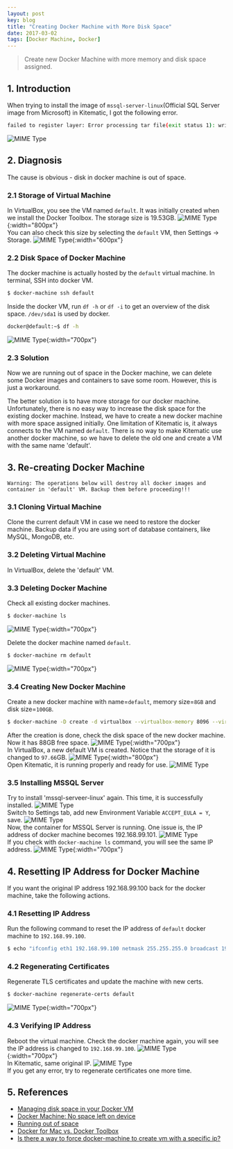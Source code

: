 ```yaml
---
layout: post
key: blog
title: "Creating Docker Machine with More Disk Space"
date: 2017-03-02
tags: [Docker Machine, Docker]
---
```


> Create new Docker Machine with more memory and disk space assigned.

## 1. Introduction
When trying to install the image of `mssql-server-linux`(Official SQL Server image from Microsoft) in Kitematic, I got the following error.
```sh
failed to register layer: Error processing tar file(exit status 1): write /opt/mssql/lib/system.common.sfp: no space left on device
```
![MIME Type](/public/pics/2017-03-02/error.png)

## 2. Diagnosis
The cause is obvious - disk in docker machine is out of space.
### 2.1 Storage of Virtual Machine
In VirtualBox, you see the VM named `default`. It was initially created when we install the Docker Toolbox. The storage size is 19.53GB.
![MIME Type](/public/pics/2017-03-02/vmstorageold.png){:width="800px"}  
You can also check this size by selecting the `default` VM, then Settings -> Storage.
![MIME Type](/public/pics/2017-03-02/vmstorageold2.png){:width="600px"}  
### 2.2 Disk Space of Docker Machine
The docker machine is actually hosted by the `default` virtual machine. In terminal, SSH into docker VM.
```sh
$ docker-machine ssh default
```
Inside the docker VM, run `df -h` or `df -i` to get an overview of the disk space. `/dev/sda1` is used by docker.
```sh
docker@default:~$ df -h
```
![MIME Type](/public/pics/2017-03-02/diskspaceold.png){:width="700px"}  
### 2.3 Solution
Now we are running out of space in the Docker machine, we can delete some Docker images and containers to save some room. However, this is just a workaround.

The better solution is to have more storage for our docker machine. Unfortunately, there is no easy way to increase the disk space for the existing docker machine. Instead, we have to create a new docker machine with more space assigned initially. One limitation of Kitematic is, it always connects to the VM named `default`. There is no way to make Kitematic use another docker machine, so we have to delete the old one and create a VM with the same name 'default'.

## 3. Re-creating Docker Machine
`Warning: The operations below will destroy all docker images and container in 'default' VM. Backup them before proceeding!!!`
### 3.1 Cloning Virtual Machine
Clone the current default VM in case we need to restore the docker machine. Backup data if you are using sort of database containers, like MySQL, MongoDB, etc.
### 3.2 Deleting Virtual Machine
In VirtualBox, delete the 'default' VM.
### 3.3 Deleting Docker Machine
Check all existing docker machines.
```sh
$ docker-machine ls
```
![MIME Type](/public/pics/2017-03-02/dockermachine.png){:width="700px"}  

Delete the docker machine named `default`.
```sh
$ docker-machine rm default
```
![MIME Type](/public/pics/2017-03-02/deletedockermachine.png){:width="700px"}  
### 3.4 Creating New Docker Machine
Create a new docker machine with name=`default`, memory size=`8GB` and disk size=`100GB`.
```sh
$ docker-machine -D create -d virtualbox --virtualbox-memory 8096 --virtualbox-disk-size "100000" default
```
After the creation is done, check the disk space of the new docker machine. Now it has 88GB free space.
![MIME Type](/public/pics/2017-03-02/diskspacenew.png){:width="700px"}  
In VirtualBox, a new default VM is created. Notice that the storage of it is changed to `97.66`GB.
![MIME Type](/public/pics/2017-03-02/vmnew.png){:width="800px"}  
Open Kitematic, it is running properly and ready for use.
![MIME Type](/public/pics/2017-03-02/kitematic.png)  
### 3.5 Installing MSSQL Server
Try to install 'mssql-serveer-linux' again. This time, it is successfully installed.
![MIME Type](/public/pics/2017-03-02/containercreated.png)  
Switch to Settings tab, add new Environment Variable `ACCEPT_EULA = Y`, save.
![MIME Type](/public/pics/2017-03-02/accepteula.png)  
Now, the container for MSSQL Server is running. One issue is, the IP address of docker machine becomes 192.168.99.101.
![MIME Type](/public/pics/2017-03-02/mssqlrunning.png)  
If you check with `docker-machine ls` command, you will see the same IP address.
![MIME Type](/public/pics/2017-03-02/dockermachineip.png){:width="700px"}  

## 4. Resetting IP Address for Docker Machine
If you want the original IP address 192.168.99.100 back for the docker machine, take the following actions.
### 4.1 Resetting IP Address
Run the following command to reset the IP address of `default` docker machine to `192.168.99.100`.
```sh
$ echo "ifconfig eth1 192.168.99.100 netmask 255.255.255.0 broadcast 192.168.99.255 up" | docker-machine ssh default sudo tee /var/lib/boot2docker/bootsync.sh > /dev/null
```
### 4.2 Regenerating Certificates
Regenerate TLS certificates and update the machine with new certs.
```sh
$ docker-machine regenerate-certs default
```
![MIME Type](/public/pics/2017-03-02/resetip.png){:width="700px"}  
### 4.3 Verifying IP Address
Reboot the virtual machine. Check the docker machine again, you will see the IP address is changed to `192.168.99.100`.
![MIME Type](/public/pics/2017-03-02/newipaddress.png){:width="700px"}  
In Kitematic, same original IP.
![MIME Type](/public/pics/2017-03-02/newipaddress2.png)  
If you get any error, try to regenerate certificates one more time.

## 5. References
* [Managing disk space in your Docker VM](http://support.divio.com/local-development/docker/managing-disk-space-in-your-docker-vm)
* [Docker Machine: No space left on device](https://stackoverflow.com/questions/31909979/docker-machine-no-space-left-on-device)
* [Running out of space](https://github.com/docker/kitematic/wiki/Common-Issues-and-Fixes#running-out-of-space)
* [Docker for Mac vs. Docker Toolbox](https://docs.docker.com/docker-for-mac/docker-toolbox/#the-docker-for-mac-environment)
* [Is there a way to force docker-machine to create vm with a specific ip?](https://stackoverflow.com/questions/34336218/is-there-a-way-to-force-docker-machine-to-create-vm-with-a-specific-ip)
